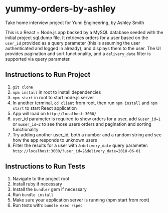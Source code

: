 # yummy-orders-by-ashley
Take home interview project for Yumi Engineering, by Ashley Smith

This is a React + Node.js app backed by a MySQL database seeded with the initial project sql.dump file. It retrieves orders for a user based on the `user_id` provided as a query parameter (this is assuming the user authenticated and logged in already), and displays them to the user. The UI provides pagination and sort functionality, and a `delivery_date` filter is supported via query parameter.


Instructions to Run Project
------------

1. `git clone`
1. `npm install` in root to install dependencies
2. `npm start` in root to start node.js server
3. In another terminal, `cd client` from root, then run `npm install` and `npm start` to start React application
4. App will load on `http://localhost:3000/`
5. user_id parameter is required to show orders for a user, add `&user_id=1` or `&user_id=2` to see those users orders and pagination and sorting functionality
6. Try adding another user_id, both a number and a random string and see how the app responds to unknown users
7. Filter the results for a user with a `delivery_date` query parameter: `http://localhost:3000/?user_id=2&delivery_date=2018-06-01`

Instructions to Run Tests
------------
1. Navigate to the project root
2. Install ruby if necessary
3. Install the `bundler` gem if necessary
4. Run `bundle install`
5. Make sure your application server is running (npm start from root)
6. Run tests with: `bundle exec rspec`
